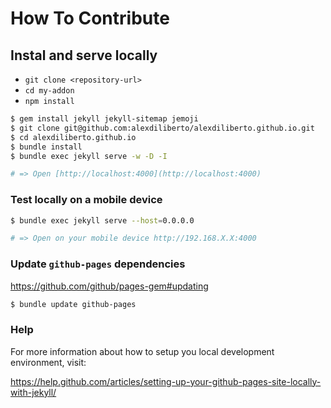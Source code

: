 # How To Contribute

## Instal and serve locally

* `git clone <repository-url>`
* `cd my-addon`
* `npm install`

```sh
$ gem install jekyll jekyll-sitemap jemoji
$ git clone git@github.com:alexdiliberto/alexdiliberto.github.io.git
$ cd alexdiliberto.github.io
$ bundle install
$ bundle exec jekyll serve -w -D -I

# => Open [http://localhost:4000](http://localhost:4000)
```

### Test locally on a mobile device

```sh
$ bundle exec jekyll serve --host=0.0.0.0

# => Open on your mobile device http://192.168.X.X:4000
```

### Update `github-pages` dependencies

https://github.com/github/pages-gem#updating

```sh
$ bundle update github-pages
```

### Help

For more information about how to setup you local development environment, visit:

https://help.github.com/articles/setting-up-your-github-pages-site-locally-with-jekyll/
